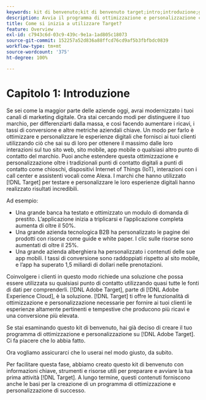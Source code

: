 ```yaml
---
keywords: kit di benvenuto;kit di benvenuto target;intro;introduzione;guida introduttiva
description: Avvia il programma di ottimizzazione e personalizzazione con Adobe Target. Il kit di benvenuto di Adobe  [!DNL Target] è un buon punto di partenza.
title: Come si inizia a utilizzare Target?
feature: Overview
exl-id: c7943c6d-03c9-439c-9e1a-1ad805c18073
source-git-commit: 152257a52d836a88ffcd76cd9af5b3fbfbdc0839
workflow-type: tm+mt
source-wordcount: '375'
ht-degree: 100%

---
```


# Capitolo 1: Introduzione

Se sei come la maggior parte delle aziende oggi, avrai modernizzato i tuoi canali di marketing digitale. Ora stai cercando modi per distinguere il tuo marchio, per differenziarti dalla massa, e così facendo aumentare i ricavi, i tassi di conversione e altre metriche aziendali chiave. Un modo per farlo è ottimizzare e personalizzare le esperienze digitali che fornisci ai tuoi clienti utilizzando ciò che sai su di loro per ottenere il massimo dalle loro interazioni sul tuo sito web, sito mobile, app mobile o qualsiasi altro punto di contatto del marchio. Puoi anche estendere questa ottimizzazione e personalizzazione oltre i tradizionali punti di contatto digitali a punti di contatto come chioschi, dispositivi Internet of Things (IoT), interazioni con i call center e assistenti vocali come Alexa. I marchi che hanno utilizzato [!DNL Target] per testare e personalizzare le loro esperienze digitali hanno realizzato risultati incredibili.

Ad esempio:

* Una grande banca ha testato e ottimizzato un modulo di domanda di prestito. L’applicazione inizia a triplicarsi e l’applicazione completa aumenta di oltre il 50%.
* Una grande azienda tecnologica B2B ha personalizzato le pagine dei prodotti con risorse come guide e white paper. I clic sulle risorse sono aumentati di oltre il 25%.
* Una grande azienda alberghiera ha personalizzato i contenuti delle sue app mobili. I tassi di conversione sono raddoppiati rispetto al sito mobile, e l’app ha superato 1,5 miliardi di dollari nelle prenotazioni.

Coinvolgere i clienti in questo modo richiede una soluzione che possa essere utilizzata su qualsiasi punto di contatto utilizzando quasi tutte le fonti di dati per comprenderli. [!DNL Adobe Target], parte di [!DNL Adobe Experience Cloud], è la soluzione. [!DNL Target] ti offre le funzionalità di ottimizzazione e personalizzazione necessarie per fornire ai tuoi clienti le esperienze altamente pertinenti e tempestive che producono più ricavi e una conversione più elevata.

Se stai esaminando questo kit di benvenuto, hai già deciso di creare il tuo programma di ottimizzazione e personalizzazione su [!DNL Adobe Target]. Ci fa piacere che lo abbia fatto.

Ora vogliamo assicurarci che lo userai nel modo giusto, da subito.

Per facilitare questa fase, abbiamo creato questo kit di benvenuto con informazioni chiave, strumenti e risorse utili per preparare e avviare la tua prima attività [!DNL Target]. A lungo termine, questi contenuti forniscono anche le basi per la creazione di un programma di ottimizzazione e personalizzazione di successo.
